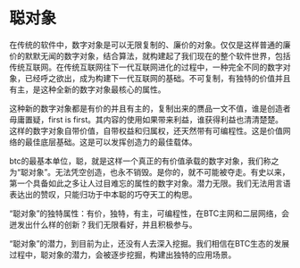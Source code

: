 聪对象
====

在传统的软件中，数字对象是可以无限复制的、廉价的对象。仅仅是这样普通的廉价的默默无闻的数字对象，结合算法，就构建起了我们现在的整个软件世界，包括传统互联网。在传统互联网往下一代互联网进化的过程中，一种完全不同的数字对象，已经呼之欲出，成为构建下一代互联网的基础。不可复制，有独特的价值并且有主，是这种全新的数字对象最核心的属性。

这种新的数字对象都是有价的并且有主的，复制出来的赝品一文不值，谁是创造者毋庸置疑，first is first。其内容的使用如果带来利益，谁获得利益也清清楚楚。这样的数字对象自带价值，自带权益和归属权，还天然带有可编程性。这是价值网络的最佳底层基础。这是可以发挥创造力的最佳载体。

btc的最基本单位，聪，就是这样一个真正的有价值承载的数字对象，我们称之为“聪对象”。无法凭空创造，也永不销毁。是你的，就不可能被夺走。有史以来，第一个具备如此之多让人过目难忘的属性的数字对象。潜力无限。我们无法用言语表达出的赞叹，只能归功于中本聪的巧夺天工的构思。

“聪对象”的独特属性：有价，独特，有主，可编程性，在BTC主网和二层网络，会迸发出什么样的创新？我们无限看好，并且积极参与。

“聪对象”的潜力，到目前为止，还没有人去深入挖掘。我们相信在BTC生态的发展过程中，聪对象的潜力，会被逐步挖掘，构建出独特的应用场景。  